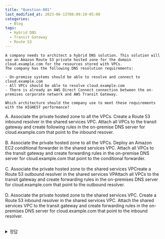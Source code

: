 ```yaml
---
title: "Question-001"
last_modified_at: 2023-06-13T08:09:10-05:00
categories:
  - Blog
tags:
  - Hybrid DNS
  - Transit Gateway
  - Route 53
---
```


```
A company needs to architect a hybrid DNS solution. This solution will use an Amazon Route 53 private hosted zone for the domain cloud.example.com for the resources stored with VPCs.  
The company has the following DNS resolution requirements:

- On-premise systems should be able to resolve and connect to cloud.example.com  
- All VPCs should be able to resolve cloud.example.com  
- There is already an AWS Direct Connect connection between the on-premises corporate network and AWS Transit Gateway.  

Which architecture should the company use to meet these requirements with the HIGHEST performance?  

```

A. Associate the private hosted zone to all the VPCs. Create a Route 53 inbound resolver in the shared services VPC. Attach all VPCs to the transit gateway and create following rules in the on-premise DNS server for cloud.example.com that point to the inbound resover.  
<br/>
B. Associate the private hosted zone to all the VPCs. Deploy an Amazon EC2 conditional forwarder in the shared services VPC. Attach all VPCs to the transit gateway and create forwarding rules in the on-premise DNS server for cloud.example.com that point to the conditional forwarder.  
<br/>
C. Associate the private hosted zone to the shared services VPCreate a Route 53 outbound resolver in the shared services VPAttach all VPCs to the transit gateway and create forwarding rules in the on-premises DNS server for cloud.example.com that point to the outbound resolver.  
<br/>
D. Associate the private hosted zone to the shared services VPC. Create a Route 53 inbound resolver in the shared services VPC. Attach the shared services VPC to the transit gateway and create forwarding rules in the on-premises DNS server for cloud.example.com that point to the inbound resolver.  
<br/>

<details>
  <summary>정답</summary>
  A<br/>
  Transit gateway를 통해서 On premise 네트워크와 VPC 네트워크들을 연결하는 것이 가장 효과적인 방법이고, On premise의 DNS Resover에서 Rout 53의 Inbound로 forwaring하도록 Rule을 설정함으로써 On premise내의 서버들이 VPC 내의 도메인에 접근할 수 있다.  
  <br/>
  B의 경우에는 가능한 방법일 수는 있지만, Amazon의 Route 53을 경유하지 않는다  
  <br/>
  C는 Route 53의 Inbound와 Outbound가 뒤바뀐 것 같음.
  <br/>
  D는 private hosted zone만 Shared service VPC에 연결하는 것이 잘못 되었음  
</deatils>
